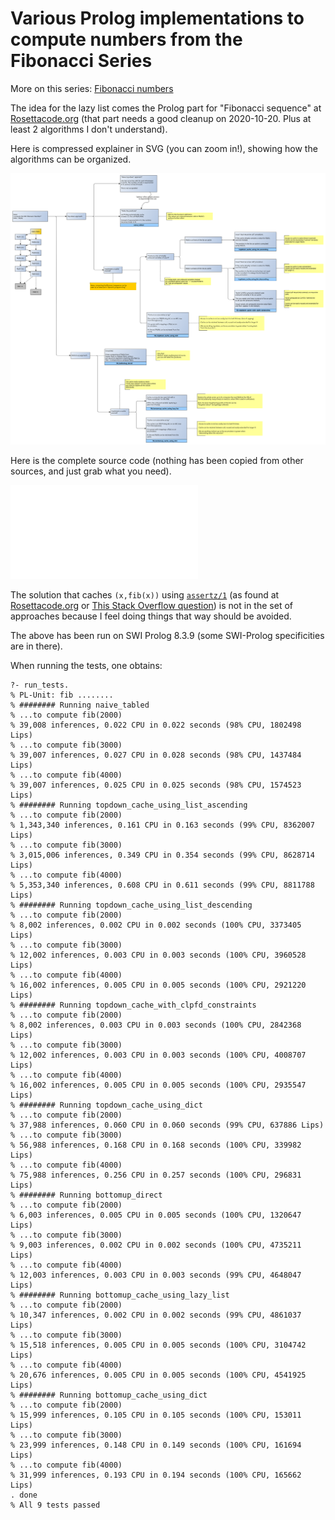 # Various Prolog implementations to compute numbers from the Fibonacci Series 

More on this series: [Fibonacci numbers](https://en.wikipedia.org/wiki/Fibonacci_number)

The idea for the lazy list comes the Prolog part for "Fibonacci sequence" at [Rosettacode.org](http://rosettacode.org/wiki/Fibonacci_sequence#Prolog) (that part needs a good cleanup on 2020-10-20. Plus at least 2 algorithms I don't understand).

Here is compressed explainer in SVG (you can zoom in!), showing how the algorithms can be organized.

![Approaches](Fibonacci.svg)

Here is the complete source code (nothing has been copied from other sources, and just grab what you need).

![fibonacci_various.pl](fibonacci_various.pl)

The solution that caches `(x,fib(x))` using [`assertz/1`](https://eu.swi-prolog.org/pldoc/doc_for?object=assertz/1) (as found at [Rosettacode.org](http://rosettacode.org/wiki/Fibonacci_sequence#Prolog) or [This Stack Overflow question](https://stackoverflow.com/questions/16358747/why-this-dynamic-version-of-fibonacci-program-is-incredibly-faster-then-this-oth)) is not in the set of approaches because I feel doing things that way should be avoided.

The above has been run on SWI Prolog 8.3.9 (some SWI-Prolog specificities are in there).

When running the tests, one obtains:

```
?- run_tests.
% PL-Unit: fib ........
% ######## Running naive_tabled                                                                                                                                                                                                              
% ...to compute fib(2000)
% 39,008 inferences, 0.022 CPU in 0.022 seconds (98% CPU, 1802498 Lips)
% ...to compute fib(3000)
% 39,007 inferences, 0.027 CPU in 0.028 seconds (98% CPU, 1437484 Lips)
% ...to compute fib(4000)
% 39,007 inferences, 0.025 CPU in 0.025 seconds (98% CPU, 1574523 Lips)
% ######## Running topdown_cache_using_list_ascending
% ...to compute fib(2000)
% 1,343,340 inferences, 0.161 CPU in 0.163 seconds (99% CPU, 8362007 Lips)
% ...to compute fib(3000)
% 3,015,006 inferences, 0.349 CPU in 0.354 seconds (99% CPU, 8628714 Lips)
% ...to compute fib(4000)
% 5,353,340 inferences, 0.608 CPU in 0.611 seconds (99% CPU, 8811788 Lips)
% ######## Running topdown_cache_using_list_descending
% ...to compute fib(2000)
% 8,002 inferences, 0.002 CPU in 0.002 seconds (100% CPU, 3373405 Lips)
% ...to compute fib(3000)
% 12,002 inferences, 0.003 CPU in 0.003 seconds (100% CPU, 3960528 Lips)
% ...to compute fib(4000)
% 16,002 inferences, 0.005 CPU in 0.005 seconds (100% CPU, 2921220 Lips)
% ######## Running topdown_cache_with_clpfd_constraints
% ...to compute fib(2000)
% 8,002 inferences, 0.003 CPU in 0.003 seconds (100% CPU, 2842368 Lips)
% ...to compute fib(3000)
% 12,002 inferences, 0.003 CPU in 0.003 seconds (100% CPU, 4008707 Lips)
% ...to compute fib(4000)
% 16,002 inferences, 0.005 CPU in 0.005 seconds (100% CPU, 2935547 Lips)
% ######## Running topdown_cache_using_dict
% ...to compute fib(2000)
% 37,988 inferences, 0.060 CPU in 0.060 seconds (99% CPU, 637886 Lips)
% ...to compute fib(3000)
% 56,988 inferences, 0.168 CPU in 0.168 seconds (100% CPU, 339982 Lips)
% ...to compute fib(4000)
% 75,988 inferences, 0.256 CPU in 0.257 seconds (100% CPU, 296831 Lips)
% ######## Running bottomup_direct
% ...to compute fib(2000)
% 6,003 inferences, 0.005 CPU in 0.005 seconds (100% CPU, 1320647 Lips)
% ...to compute fib(3000)
% 9,003 inferences, 0.002 CPU in 0.002 seconds (100% CPU, 4735211 Lips)
% ...to compute fib(4000)
% 12,003 inferences, 0.003 CPU in 0.003 seconds (99% CPU, 4648047 Lips)
% ######## Running bottomup_cache_using_lazy_list
% ...to compute fib(2000)
% 10,347 inferences, 0.002 CPU in 0.002 seconds (99% CPU, 4861037 Lips)
% ...to compute fib(3000)
% 15,518 inferences, 0.005 CPU in 0.005 seconds (100% CPU, 3104742 Lips)
% ...to compute fib(4000)
% 20,676 inferences, 0.005 CPU in 0.005 seconds (100% CPU, 4541925 Lips)
% ######## Running bottomup_cache_using_dict
% ...to compute fib(2000)
% 15,999 inferences, 0.105 CPU in 0.105 seconds (100% CPU, 153011 Lips)
% ...to compute fib(3000)
% 23,999 inferences, 0.148 CPU in 0.149 seconds (100% CPU, 161694 Lips)
% ...to compute fib(4000)
% 31,999 inferences, 0.193 CPU in 0.194 seconds (100% CPU, 165662 Lips)
. done
% All 9 tests passed
```
